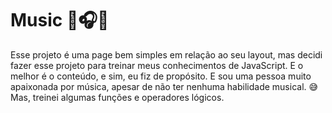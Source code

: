 <h1>Music 🎵🎧💖</h1>
<p>Esse projeto é uma page bem simples em relação ao seu layout, mas decidi fazer esse projeto para treinar meus conhecimentos de JavaScript. E o melhor é o conteúdo, e sim, eu fiz de propósito.
E sou uma pessoa muito apaixonada por música, apesar de não ter nenhuma habilidade musical. 😅
Mas, treinei algumas funções e operadores lógicos.
</p>
